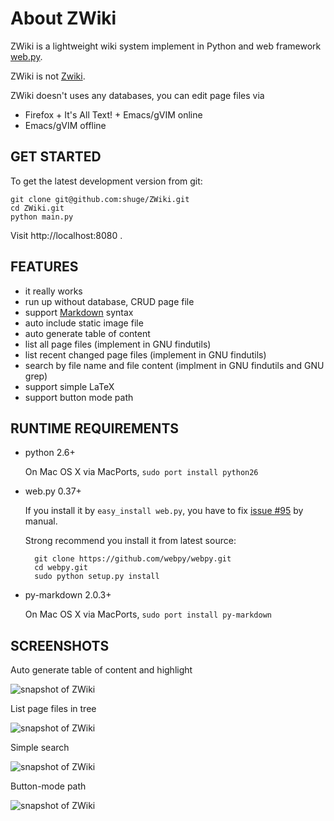 # About ZWiki

ZWiki is a lightweight wiki system implement in Python and web framework [web.py](http://webpy.org/).

ZWiki is not [Zwiki](http://en.wikipedia.org/wiki/Zwiki).

ZWiki doesn't uses any databases, you can edit page files via 

- Firefox + It's All Text! + Emacs/gVIM online
- Emacs/gVIM offline


## GET STARTED

To get the latest development version from git:

    git clone git@github.com:shuge/ZWiki.git
    cd ZWiki.git
    python main.py
    
Visit http://localhost:8080 .

## FEATURES

- it really works
- run up without database, CRUD page file
- support [Markdown](http://daringfireball.net/projects/markdown/) syntax
- auto include static image file
- auto generate table of content
- list all page files (implement in GNU findutils)
- list recent changed page files (implement in GNU findutils)
- search by file name and file content (implment in GNU findutils and GNU grep)
- support simple LaTeX
- support button mode path

## RUNTIME REQUIREMENTS

- python 2.6+

    On Mac OS X via MacPorts, `sudo port install python26`

- web.py 0.37+

    If you install it by `easy_install web.py`,
    you have to fix [issue #95](https://github.com/webpy/webpy/issues/95) by manual.

    Strong recommend you install it from latest source:

        git clone https://github.com/webpy/webpy.git
        cd webpy.git
        sudo python setup.py install

- py-markdown 2.0.3+

    On Mac OS X via MacPorts, `sudo port install py-markdown`

## SCREENSHOTS


Auto generate table of content and highlight

![snapshot of ZWiki](http://s3.amazonaws.com/imgly_production/2137451/large.png "ZWiki - auto generate table of
 content and highlight")


List page files in tree

![snapshot of ZWiki](http://s3.amazonaws.com/imgly_production/2137458/large.png "ZWiki - list page files in tree")


Simple search

![snapshot of ZWiki](http://s3.amazonaws.com/imgly_production/2137480/large.png "ZWiki - simple search")


Button-mode path

![snapshot of ZWiki](http://s3.amazonaws.com/twitpic/photos/full/415439813.png?AWSAccessKeyId=AKIAJF3XCCKACR3QDMOA&Expires=1317796035&Signature=XppMHQIjCMPYvuEIMrLGoGWGxOQ%3D "ZWiki - button-mode path")


